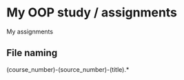# My OOP study / assignments

My assignments

## File naming

(course_number)-(source_number)-(title).*
